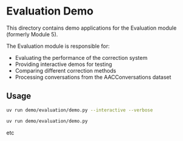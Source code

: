 # Evaluation Demo

This directory contains demo applications for the Evaluation module (formerly Module 5).

The Evaluation module is responsible for:
- Evaluating the performance of the correction system
- Providing interactive demos for testing
- Comparing different correction methods
- Processing conversations from the AACConversations dataset

## Usage

```bash
uv run demo/evaluation/demo.py --interactive --verbose

uv run demo/evaluation/demo.py
```

etc